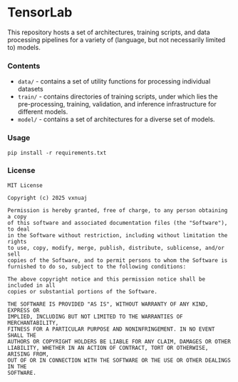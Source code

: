 # TensorLab

This repository hosts a set of architectures, training scripts, and data processing pipelines for a variety of (language, but not necessarily limited to) models.

### Contents

- `data/` - contains a set of utility functions for processing individual datasets
- `train/` - contains directories of training scripts, under which lies the pre-processing, training, validation, and inference infrastructure for different models.
- `model/` - contains a set of architectures for a diverse set of models.

### Usage

`pip install -r requirements.txt`

### License

```
MIT License

Copyright (c) 2025 vxnuaj

Permission is hereby granted, free of charge, to any person obtaining a copy
of this software and associated documentation files (the "Software"), to deal
in the Software without restriction, including without limitation the rights
to use, copy, modify, merge, publish, distribute, sublicense, and/or sell
copies of the Software, and to permit persons to whom the Software is
furnished to do so, subject to the following conditions:

The above copyright notice and this permission notice shall be included in all
copies or substantial portions of the Software.

THE SOFTWARE IS PROVIDED "AS IS", WITHOUT WARRANTY OF ANY KIND, EXPRESS OR
IMPLIED, INCLUDING BUT NOT LIMITED TO THE WARRANTIES OF MERCHANTABILITY,
FITNESS FOR A PARTICULAR PURPOSE AND NONINFRINGEMENT. IN NO EVENT SHALL THE
AUTHORS OR COPYRIGHT HOLDERS BE LIABLE FOR ANY CLAIM, DAMAGES OR OTHER
LIABILITY, WHETHER IN AN ACTION OF CONTRACT, TORT OR OTHERWISE, ARISING FROM,
OUT OF OR IN CONNECTION WITH THE SOFTWARE OR THE USE OR OTHER DEALINGS IN THE
SOFTWARE.
```
